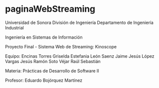 # paginaWebStreaming

Universidad de Sonora
División de Ingeniería
Departamento de Ingeniería Industrial

Ingeniería en Sistemas de Información

Proyecto Final - Sistema Web de Streaming: Kinoscope

Equipo:
  Encinas Torres Griselda Estefania
  León Saenz Jaime Jesús
  López Vargas Jesús Ramón
  Soto Véjar Raúl Sebastián

Materia: Prácticas de Desarrollo de Software II

Profesor: Eduardo Bojórquez Martínez

